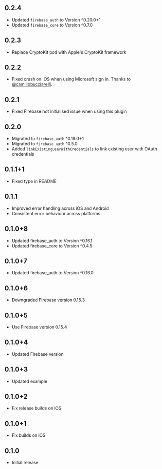 ## 0.2.4
* Updated `firebase_auth` to Version ^0.20.0+1
* Updated `firebase_core` to Version ^0.7.0

## 0.2.3
* Replace CryptoKit pod with Apple's CryptoKit framework

## 0.2.2
* Fixed crash on iOS when using Microsoft sign in. Thanks
  to [@camillobucciarelli](https://github.com/camillobucciarelli).

## 0.2.1
* Fixed Firebase not initialised issue when using this plugin

## 0.2.0
* Migrated to `firebase_auth` ^0.18.0+1
* Migrated to `firebase_auth` ^0.5.0
* Added `linkExistingUserWithCredentials` to link existing user with OAuth credentials

## 0.1.1+1
* Fixed type in README

## 0.1.1
* Improved error handling across iOS and Android
* Consistent error behaviour across platforms

## 0.1.0+8
* Updated firebase_auth to Version ^0.16.1
* Updated firebase_core to Version ^0.4.5

## 0.1.0+7
* Updated firebase_auth to Version ^0.16.0

## 0.1.0+6
* Downgraded Firebase version 0.15.3

## 0.1.0+5
* Use Firebase version 0.15.4

## 0.1.0+4
* Updated Firebase version

## 0.1.0+3
* Updated example

## 0.1.0+2
* Fix release builds on iOS

## 0.1.0+1
* Fix builds on iOS

## 0.1.0
* Initial release
